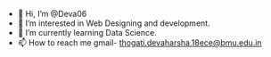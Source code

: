 - 👋 Hi, I’m @Deva06
- 👀 I’m interested in Web Designing and development.
- 🌱 I’m currently learning Data Science.
- 📫 How to reach me
gmail- thogati.devaharsha.18ece@bmu.edu.in


<!---
Deva06/Deva06 is a ✨ special ✨ repository because its `README.md` (this file) appears on your GitHub profile.
You can click the Preview link to take a look at your changes.
--->
